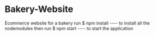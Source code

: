# Bakery-Website
Ecommerce website for a bakery
run $ npm install ---- to install all the nodemodules
then  run  $ npm start ---- to start the application 
